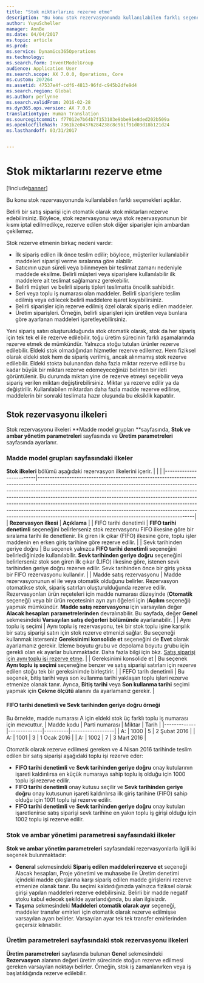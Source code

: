 ```yaml
---
title: "Stok miktarlarını rezerve etme"
description: "Bu konu stok rezervasyonunda kullanılabilen farklı seçenekleri açıklar."
author: YuyuScheller
manager: AnnBe
ms.date: 04/04/2017
ms.topic: article
ms.prod: 
ms.service: Dynamics365Operations
ms.technology: 
ms.search.form: InventModelGroup
audience: Application User
ms.search.scope: AX 7.0.0, Operations, Core
ms.custom: 207264
ms.assetid: 47537e4f-cdf6-4813-96fd-c945b2dfe9d4
ms.search.region: Global
ms.author: perlynne
ms.search.validFrom: 2016-02-28
ms.dyn365.ops.version: AX 7.0.0
translationtype: Human Translation
ms.sourcegitcommit: f77012e7b64b7f153103e9bbe91e8ded202b509a
ms.openlocfilehash: 7361b2e04376284238c8c9b1f91d03d18b121d24
ms.lasthandoff: 03/31/2017


---
```


# <a name="reserve-inventory-quantities"></a>Stok miktarlarını rezerve etme

[!include[banner](../includes/banner.md)]


Bu konu stok rezervasyonunda kullanılabilen farklı seçenekleri açıklar.

Belirli bir satış siparişi için otomatik olarak stok miktarları rezerve edebilirsiniz. Böylece, stok rezervasyonu veya stok rezervasyonunun bir kısmı iptal edilmedikçe, rezerve edilen stok diğer siparişler için ambardan çekilemez.

Stok rezerve etmenin birkaç nedeni vardır:
-   İlk sipariş edilen ilk önce teslim edilir; böylece, müşteriler kullanılabilir maddeleri siparişi verme sıralarına göre alabilir.
-   Satıcının uzun süreli veya bilinmeyen bir teslimat zamanı nedeniyle maddede eksilme. Belirli müşteri veya siparişlere kullanılabilir ilk maddelere ait teslimat sağlamanız gerekebilir.
-   Belirli müşteri ve belirli sipariş tipleri teslimatta öncelik sahibidir.
-   Seri veya toplu iş numarası olan maddeler. Belirli siparişlere teslim edilmiş veya edilecek belirli maddelere işaret koyabilirsiniz.
-   Belirli siparişler için rezerve edilmiş özel olarak sipariş edilen maddeler.
-   Üretim siparişleri. Örneğin, belirli siparişleri için üretilen veya bunlara göre ayarlanan maddeleri işaretleyebilirsiniz.

Yeni sipariş satırı oluşturulduğunda stok otomatik olarak, stok da her sipariş için tek tek el ile rezerve edilebilir. toğu üretim sürecinin farklı aşamalarında rezerve etmek de mümkündür. Yalnızca stoğu tutulan ürünler rezerve edilebilir. Eldeki stok olmadığından hizmetler rezerve edilemez. Hem fiziksel olarak eldeki stok hem de sipariş verilmiş, ancak alınmamış stok rezerve edilebilir. Eldeki stokta bulunandan daha fazla miktar rezerve edilirse bu kadar büyük bir miktarı rezerve edemeyeceğinizi belirten bir ileti görüntülenir. Bu durumda miktarı yine de rezerve etmeyi seçebilir veya sipariş verilen miktarı değiştirebilirsiniz. Miktar ya rezerve edilir ya da değiştirilir. Kullanılabilen miktardan daha fazla madde rezerve edilirse, maddelerin bir sonraki teslimata hazır oluşunda bu eksiklik kapatılır.

## <a name="inventory-reservation-policies"></a>Stok rezervasyonu ilkeleri
Stok rezervasyonu ilkeleri **Madde model grupları **sayfasında, **Stok ve ambar yönetim parametreleri** sayfasında ve **Üretim parametreleri** sayfasında ayarlanır.
### <a name="policies-on-the-item-model-groups-page"></a>Madde model grupları sayfasındaki ilkeler

**Stok ilkeleri** bölümü aşağıdaki rezervasyon ilkelerini içerir.
|                         |                                                                                                                                                                                                                                                                                                                                                                                                                                                                                                                                                    |
|-------------------------|----------------------------------------------------------------------------------------------------------------------------------------------------------------------------------------------------------------------------------------------------------------------------------------------------------------------------------------------------------------------------------------------------------------------------------------------------------------------------------------------------------------------------------------------------|
| **Rezervasyon ilkesi**  | **Açıklama**                                                                                                                                                                                                                                                                                                                                                                                                                                                                                                                                    |
| FIFO tarihi denetimli    | **FIFO tarihi denetimli** seçeneğini belirlerseniz stok rezervasyonu FIFO ilkesine göre bir sıralama tarihi ile denetlenir. İlk giren ilk çıkar (FIFO) ilkesine göre, toplu işler maddenin en erken giriş tarihine göre rezerve edilir.                                                                                                                                                                                                                                                                       |
| Sevk tarihinden geriye doğru | Bu seçenek yalnızca **FIFO tarihi denetimli** seçeneğini belirlediğinizde kullanılabilir. **Sevk tarihinden geriye doğru** seçeneğini belirlerseniz stok son giren ilk çıkar (LIFO) ilkesine göre, istenen sevk tarihinden geriye doğru rezerve edilir. Sevk tarihinden önce bir giriş yoksa bir FIFO rezervasyonu kullanılır.                                                                                                                                                                                                           |
| Madde satış rezervasyonu  | Madde rezervasyonunun el ile veya otomatik olduğunu belirler. Rezervasyon otomatikse stok, sipariş satırları oluşturulduğunda rezerve edilir. Rezervasyonları ürün reçeteleri için madde numarası düzeyinde (**Otomatik** seçeneği) veya bir ürün reçetesinin ayrı ayrı öğeleri için (**Açılım** seçeneği) yapmak mümkündür. **Madde satış rezervasyonu** için varsayılan değer **Alacak hesapları parametrelerinden** devralınabilir. Bu sayfada, değer **Genel** sekmesindeki **Varsayılan satış değerleri** **bölümünde**  ayarlanabilir. |
| Aynı toplu iş seçimi    | Aynı toplu iş rezervasyonu, tek bir stok toplu işine karşılık bir satış siparişi satırı için stok rezerve etmenizi sağlar. Bu seçeneği kullanmak isterseniz **Gereksinimi konsolide et** seçeneğini de **Evet** olarak ayarlamanız gerekir. İzleme boyutu grubu ve depolama boyutu grubu için gerekli olan ek ayarlar bulunmaktadır. Daha fazla bilgi için bkz. [Satış siparişi için aynı toplu işi rezerve etme](../sales-marketing/reserve-same-batch-sales-order.md).                                                          |
| Gereksinimi konsolide et | Bu seçenek **Aynı toplu iş seçimi** seçeneğine benzer ve satış siparişi satırları için rezerve edilen stoğu tek bir gereksinimde birleştirir.                                                                                                                                                                                                                                                                                                                                                                                      |
| FEFO tarih denetimli    | Bu seçenek, bitiş tarihi veya son kullanma tarihi yaklaşan toplu işleri rezerve etmenize olanak tanır. Ayrıca, **Bitiş tarihi** veya **Son kullanma tarihi** seçimi yapmak için **Çekme ölçütü** alanını da ayarlamanız gerekir.                                                                                                                                                                                                                                                                                                                              |

#### <a name="example-for-fifo-date-controlled-and-backward-from-ship-date"></a>FIFO tarihi denetimli ve Sevk tarihinden geriye doğru örneği

Bu örnekte, madde numarası A için eldeki stok üç farklı toplu iş numarası için mevcuttur.
| Madde kodu | Parti numarası | Miktar | Tarih             |
|-------------|--------------|----------|------------------|
| A:           | 1000         | 5        | 2 Şubat 2016 |
| A:           | 1001         | 3        | 1 Ocak 2016  |
| A:           | 1002         | 7        | 3 Mart 2016    |

Otomatik olarak rezerve edilmesi gereken ve 4 Nisan 2016 tarihinde teslim edilen bir satış siparişi aşağıdaki toplu işi rezerve eder:
-   **FIFO tarihi denetimli** ve **Sevk tarihinden geriye doğru** onay kutularının işareti kaldırılırsa en küçük numaraya sahip toplu iş olduğu için 1000 toplu işi rezerve edilir.
-   **FIFO tarihi denetimli** onay kutusu seçilir ve **Sevk tarihinden geriye doğru** onay kutusunun işareti kaldırılırsa ilk giriş tarihine (FIFO) sahip olduğu için 1001 toplu işi rezerve edilir.
-   **FIFO tarihi denetimli** ve **Sevk tarihinden geriye doğru** onay kutuları işaretlenirse satış siparişi sevk tarihine en yakın toplu iş girişi olduğu için 1002 toplu işi rezerve edilir.

### <a name="policies-on-the-inventory-and-warehouse-management-parameter-page"></a>Stok ve ambar yönetimi parametresi sayfasındaki ilkeler

**Stok ve ambar yönetim parametreleri** sayfasındaki rezervasyonlarla ilgili iki seçenek bulunmaktadır:
-   **General** sekmesindeki **Sipariş edilen maddeleri rezerve et** seçeneği Alacak hesapları, Proje yönetimi ve muhasebe ile Üretim denetimi içindeki madde çıkışlarına karşı sipariş edilen madde girişlerini rezerve etmenize olanak tanır. Bu seçimi kaldırdığınızda yalnızca fiziksel olarak girişi yapılan maddeleri rezerve edebilirsiniz. Belirli bir madde negatif stoku kabul edecek şekilde ayarlandığında, bu alan ilgisizdir.
-   **Taşıma** sekmesindeki **Maddeleri otomatik olarak ayır** seçeneği, maddeler transfer emirleri için otomatik olarak rezerve edilmişse varsayılan ayarı belirler. Varsayılan ayar tek tek transfer emirlerinden geçersiz kılınabilir.

### <a name="inventory-reservation-policies-on-the-production-parameters-page"></a>Üretim parametreleri sayfasındaki stok rezervasyonu ilkeleri

**Üretim parametreleri** sayfasında bulunan **Genel** sekmesindeki **Rezervasyon** alanının değeri üretim sürecinde stoğun rezerve edilmesi gereken varsayılan noktayı belirler. Örneğin, stok iş zamanlanırken veya iş başlatıldığında rezerve edilebilir.




